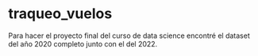 # traqueo_vuelos
Para hacer el proyecto final del curso de data science encontré el dataset del año 2020 completo junto con el del 2022.
